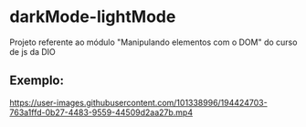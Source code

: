 # darkMode-lightMode

Projeto referente ao módulo "Manipulando elementos com o DOM" do curso de js da DIO 

<h2>Exemplo:</h2>

https://user-images.githubusercontent.com/101338996/194424703-763a1ffd-0b27-4483-9559-44509d2aa27b.mp4

